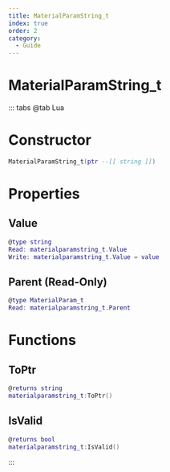 ```yaml
---
title: MaterialParamString_t
index: true
order: 2
category:
  - Guide
---
```


# MaterialParamString_t

::: tabs
@tab Lua
# Constructor
```lua
MaterialParamString_t(ptr --[[ string ]])
```
# Properties
## Value 
```lua
@type string
Read: materialparamstring_t.Value
Write: materialparamstring_t.Value = value
```
## Parent (Read-Only)
```lua
@type MaterialParam_t
Read: materialparamstring_t.Parent
```
# Functions
## ToPtr
```lua
@returns string
materialparamstring_t:ToPtr()
```
## IsValid
```lua
@returns bool
materialparamstring_t:IsValid()
```

:::